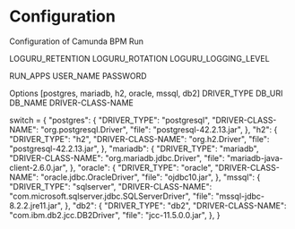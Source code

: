 # Configuration
Configuration of Camunda BPM Run

LOGURU_RETENTION
LOGURU_ROTATION
LOGURU_LOGGING_LEVEL

RUN_APPS
USER_NAME
PASSWORD

Options [postgres, mariadb, h2, oracle, mssql, db2]
DRIVER_TYPE
DB_URI
DB_NAME
DRIVER-CLASS-NAME

switch = {
    "postgres": {
        "DRIVER_TYPE": "postgresql",
        "DRIVER-CLASS-NAME": "org.postgresql.Driver",
        "file": "postgresql-42.2.13.jar",
    },
    "h2": {
        "DRIVER_TYPE": "h2",
        "DRIVER-CLASS-NAME": "org.h2.Driver",
        "file": "postgresql-42.2.13.jar",
    },
    "mariadb": {
        "DRIVER_TYPE": "mariadb",
        "DRIVER-CLASS-NAME": "org.mariadb.jdbc.Driver",
        "file": "mariadb-java-client-2.6.0.jar",
    },
    "oracle": {
        "DRIVER_TYPE": "oracle",
        "DRIVER-CLASS-NAME": "oracle.jdbc.OracleDriver",
        "file": "ojdbc10.jar",
    },
    "mssql": {
        "DRIVER_TYPE": "sqlserver",
        "DRIVER-CLASS-NAME": "com.microsoft.sqlserver.jdbc.SQLServerDriver",
        "file": "mssql-jdbc-8.2.2.jre11.jar",
    },
    "db2": {
        "DRIVER_TYPE": "db2",
        "DRIVER-CLASS-NAME": "com.ibm.db2.jcc.DB2Driver",
        "file": "jcc-11.5.0.0.jar",
    },
}